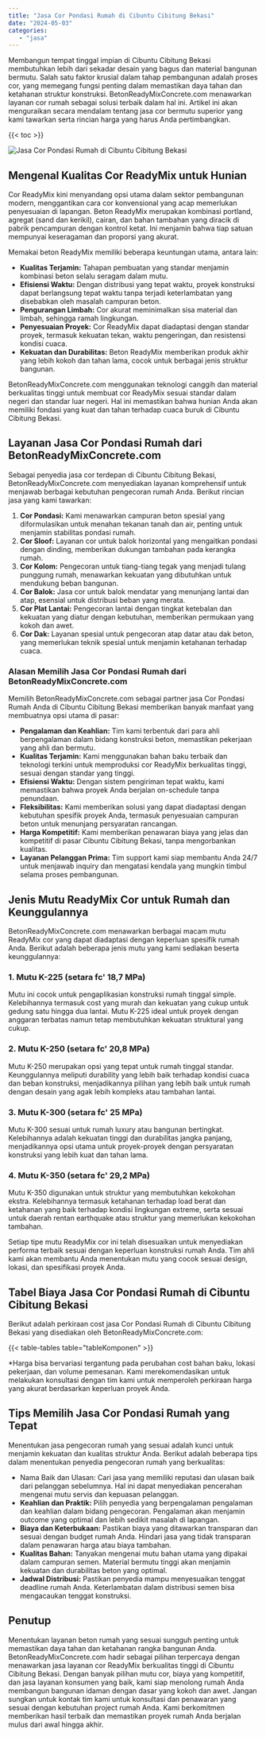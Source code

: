 ```yaml
---
title: "Jasa Cor Pondasi Rumah di Cibuntu Cibitung Bekasi"
date: "2024-05-03"
categories: 
   - "jasa"
---
```


Membangun tempat tinggal impian di Cibuntu Cibitung Bekasi membutuhkan lebih dari sekadar desain yang bagus dan material bangunan bermutu. Salah satu faktor krusial dalam tahap pembangunan adalah proses cor, yang memegang fungsi penting dalam memastikan daya tahan dan ketahanan struktur konstruksi. BetonReadyMixConcrete.com menawarkan layanan cor rumah sebagai solusi terbaik dalam hal ini. Artikel ini akan menguraikan secara mendalam tentang jasa cor bermutu superior yang kami tawarkan serta rincian harga yang harus Anda pertimbangkan.

{{< toc >}}

![Jasa Cor Pondasi Rumah di Cibuntu Cibitung Bekasi](https://betoncor8.github.io/cor/harga-beton-readymix-concrete%20(40).png)

## Mengenal Kualitas Cor ReadyMix untuk Hunian

Cor ReadyMix kini menyandang opsi utama dalam sektor pembangunan modern, menggantikan cara cor konvensional yang acap memerlukan penyesuaian di lapangan. Beton ReadyMix merupakan kombinasi portland, agregat (sand dan kerikil), cairan, dan bahan tambahan yang diracik di pabrik pencampuran dengan kontrol ketat. Ini menjamin bahwa tiap satuan mempunyai keseragaman dan proporsi yang akurat.

Memakai beton ReadyMix memiliki beberapa keuntungan utama, antara lain:

- **Kualitas Terjamin:** Tahapan pembuatan yang standar menjamin kombinasi beton selalu seragam dalam mutu.
- **Efisiensi Waktu:** Dengan distribusi yang tepat waktu, proyek konstruksi dapat berlangsung tepat waktu tanpa terjadi keterlambatan yang disebabkan oleh masalah campuran beton.
- **Pengurangan Limbah:** Cor akurat meminimalkan sisa material dan limbah, sehingga ramah lingkungan.
- **Penyesuaian Proyek:** Cor ReadyMix dapat diadaptasi dengan standar proyek, termasuk kekuatan tekan, waktu pengeringan, dan resistensi kondisi cuaca.
- **Kekuatan dan Durabilitas:** Beton ReadyMix memberikan produk akhir yang lebih kokoh dan tahan lama, cocok untuk berbagai jenis struktur bangunan.

BetonReadyMixConcrete.com menggunakan teknologi canggih dan material berkualitas tinggi untuk membuat cor ReadyMix sesuai standar dalam negeri dan standar luar negeri. Hal ini memastikan bahwa hunian Anda akan memiliki fondasi yang kuat dan tahan terhadap cuaca buruk di Cibuntu Cibitung Bekasi.

## Layanan Jasa Cor Pondasi Rumah dari BetonReadyMixConcrete.com

Sebagai penyedia jasa cor terdepan di Cibuntu Cibitung Bekasi, BetonReadyMixConcrete.com menyediakan layanan komprehensif untuk menjawab berbagai kebutuhan pengecoran rumah Anda. Berikut rincian jasa yang kami tawarkan:

1. **Cor Pondasi:** Kami menawarkan campuran beton spesial yang diformulasikan untuk menahan tekanan tanah dan air, penting untuk menjamin stabilitas pondasi rumah.
2. **Cor Sloof:** Layanan cor untuk balok horizontal yang mengaitkan pondasi dengan dinding, memberikan dukungan tambahan pada kerangka rumah.
3. **Cor Kolom:** Pengecoran untuk tiang-tiang tegak yang menjadi tulang punggung rumah, menawarkan kekuatan yang dibutuhkan untuk mendukung beban bangunan.
4. **Cor Balok:** Jasa cor untuk balok mendatar yang menunjang lantai dan atap, esensial untuk distribusi beban yang merata.
5. **Cor Plat Lantai:** Pengecoran lantai dengan tingkat ketebalan dan kekuatan yang diatur dengan kebutuhan, memberikan permukaan yang kokoh dan awet.
6. **Cor Dak:** Layanan spesial untuk pengecoran atap datar atau dak beton, yang memerlukan teknik spesial untuk menjamin ketahanan terhadap cuaca.

### Alasan Memilih Jasa Cor Pondasi Rumah dari BetonReadyMixConcrete.com

Memilih BetonReadyMixConcrete.com sebagai partner jasa Cor Pondasi Rumah Anda di Cibuntu Cibitung Bekasi memberikan banyak manfaat yang membuatnya opsi utama di pasar:

- **Pengalaman dan Keahlian:** Tim kami terbentuk dari para ahli berpengalaman dalam bidang konstruksi beton, memastikan pekerjaan yang ahli dan bermutu.
- **Kualitas Terjamin:** Kami menggunakan bahan baku terbaik dan teknologi terkini untuk memproduksi cor ReadyMix berkualitas tinggi, sesuai dengan standar yang tinggi.
- **Efisiensi Waktu:** Dengan sistem pengiriman tepat waktu, kami memastikan bahwa proyek Anda berjalan on-schedule tanpa penundaan.
- **Fleksibilitas:** Kami memberikan solusi yang dapat diadaptasi dengan kebutuhan spesifik proyek Anda, termasuk penyesuaian campuran beton untuk menunjang persyaratan rancangan.
- **Harga Kompetitif:** Kami memberikan penawaran biaya yang jelas dan kompetitif di pasar Cibuntu Cibitung Bekasi, tanpa mengorbankan kualitas.
- **Layanan Pelanggan Prima:** Tim support kami siap membantu Anda 24/7 untuk menjawab inquiry dan mengatasi kendala yang mungkin timbul selama proses pembangunan.

## Jenis Mutu ReadyMix Cor untuk Rumah dan Keunggulannya

BetonReadyMixConcrete.com menawarkan berbagai macam mutu ReadyMix cor yang dapat diadaptasi dengan keperluan spesifik rumah Anda. Berikut adalah beberapa jenis mutu yang kami sediakan beserta keunggulannya:

### 1\. Mutu K-225 (setara fc' 18,7 MPa)

Mutu ini cocok untuk pengaplikasian konstruksi rumah tinggal simple. Kelebihannya termasuk cost yang murah dan kekuatan yang cukup untuk gedung satu hingga dua lantai. Mutu K-225 ideal untuk proyek dengan anggaran terbatas namun tetap membutuhkan kekuatan struktural yang cukup.

### 2\. Mutu K-250 (setara fc' 20,8 MPa)

Mutu K-250 merupakan opsi yang tepat untuk rumah tinggal standar. Keunggulannya meliputi durability yang lebih baik terhadap kondisi cuaca dan beban konstruksi, menjadikannya pilihan yang lebih baik untuk rumah dengan desain yang agak lebih kompleks atau tambahan lantai.

### 3\. Mutu K-300 (setara fc' 25 MPa)

Mutu K-300 sesuai untuk rumah luxury atau bangunan bertingkat. Kelebihannya adalah kekuatan tinggi dan durabilitas jangka panjang, menjadikannya opsi utama untuk proyek-proyek dengan persyaratan konstruksi yang lebih kuat dan tahan lama.

### 4\. Mutu K-350 (setara fc' 29,2 MPa)

Mutu K-350 digunakan untuk struktur yang membutuhkan kekokohan ekstra. Kelebihannya termasuk ketahanan terhadap load berat dan ketahanan yang baik terhadap kondisi lingkungan extreme, serta sesuai untuk daerah rentan earthquake atau struktur yang memerlukan kekokohan tambahan.

Setiap tipe mutu ReadyMix cor ini telah disesuaikan untuk menyediakan performa terbaik sesuai dengan keperluan konstruksi rumah Anda. Tim ahli kami akan membantu Anda menentukan mutu yang cocok sesuai design, lokasi, dan spesifikasi proyek Anda.

## Tabel Biaya Jasa Cor Pondasi Rumah di Cibuntu Cibitung Bekasi

Berikut adalah perkiraan cost jasa Cor Pondasi Rumah di Cibuntu Cibitung Bekasi yang disediakan oleh BetonReadyMixConcrete.com:

{{< table-tables table="tableKomponen" >}}

\*Harga bisa bervariasi tergantung pada perubahan cost bahan baku, lokasi pekerjaan, dan volume pemesanan. Kami merekomendasikan untuk melakukan konsultasi dengan tim kami untuk memperoleh perkiraan harga yang akurat berdasarkan keperluan proyek Anda.

## Tips Memilih Jasa Cor Pondasi Rumah yang Tepat

Menentukan jasa pengecoran rumah yang sesuai adalah kunci untuk menjamin kekuatan dan kualitas struktur Anda. Berikut adalah beberapa tips dalam menentukan penyedia pengecoran rumah yang berkualitas:

- Nama Baik dan Ulasan: Cari jasa yang memiliki reputasi dan ulasan baik dari pelanggan sebelumnya. Hal ini dapat menyediakan pencerahan mengenai mutu servis dan kepuasan pelanggan.
- **Keahlian dan Praktik:** Pilih penyedia yang berpengalaman pengalaman dan keahlian dalam bidang pengecoran. Pengalaman akan menjamin outcome yang optimal dan lebih sedikit masalah di lapangan.
- **Biaya dan Keterbukaan:** Pastikan biaya yang ditawarkan transparan dan sesuai dengan budget rumah Anda. Hindari jasa yang tidak transparan dalam penawaran harga atau biaya tambahan.
- **Kualitas Bahan:** Tanyakan mengenai mutu bahan utama yang dipakai dalam campuran semen. Material bermutu tinggi akan menjamin kekuatan dan durabilitas beton yang optimal.
- **Jadwal Distribusi:** Pastikan penyedia mampu menyesuaikan tenggat deadline rumah Anda. Keterlambatan dalam distribusi semen bisa mengacaukan tenggat konstruksi.

## Penutup

Menentukan layanan beton rumah yang sesuai sungguh penting untuk memastikan daya tahan dan ketahanan rangka bangunan Anda. BetonReadyMixConcrete.com hadir sebagai pilihan terpercaya dengan menawarkan jasa layanan cor ReadyMix berkualitas tinggi di Cibuntu Cibitung Bekasi. Dengan banyak pilihan mutu cor, biaya yang kompetitif, dan jasa layanan konsumen yang baik, kami siap menolong rumah Anda membangun bangunan idaman dengan dasar yang kokoh dan awet. Jangan sungkan untuk kontak tim kami untuk konsultasi dan penawaran yang sesuai dengan kebutuhan project rumah Anda. Kami berkomitmen memberikan hasil terbaik dan memastikan proyek rumah Anda berjalan mulus dari awal hingga akhir.

